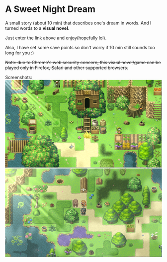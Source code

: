 # A Sweet Night Dream
A small story (about 10 min) that describes one's dream in words.
And I turned words to a **visual novel**.

Just enter the link above and enjoy(hopefully lol).

Also, I have set some save points so don't worry if 10 min still sounds too long for you :)

<del>Note: due to Chrome's web security concern, this visual novel/game can be played only in Firefox, Safari and other supported browsers.</del>

Screenshots:
![pic1](pic/1.png "1")
![pic2](pic/2.png "2")

